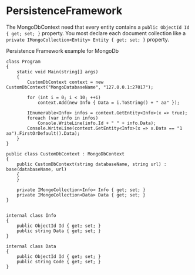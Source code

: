 # PersistenceFramework
The MongoDbContext need that every entity contains a ```public ObjectId Id { get; set; }``` property. 
You most declare each document collection like a ```private IMongoCollection<Entity> Entity { get; set; }``` property.

Persistence Framework example for MongoDb

    class Program
    {
        static void Main(string[] args)
        {
            CustomDbContext context = new CustomDbContext("MongoDatabaseName", "127.0.0.1:27017");

            for (int i = 0; i < 10; ++i)
                context.Add(new Info { Data = i.ToString() + " aa" });

            IEnumerable<Info> infos = context.GetEntity<Info>(x => true);
            foreach (var info in infos)
                Console.WriteLine(info.Id + " " + info.Data);
            Console.WriteLine(context.GetEntity<Info>(x => x.Data == "1 aa").FirstOrDefault().Data);
        }
    }
    
    public class CustomDbContext : MongoDbContext
    {
        public CustomDbContext(string databaseName, string url) : base(databaseName, url)
        {
        }

        private IMongoCollection<Info> Info { get; set; }
        private IMongoCollection<Data> Data { get; set; }
    }
    
    
    internal class Info
    {
        public ObjectId Id { get; set; }
        public string Data { get; set; }
    }
    
    internal class Data
    {
        public ObjectId Id { get; set; }
        public string Code { get; set; }
    }

   
